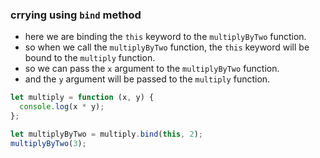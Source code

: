 ### crrying using `bind` method

- here we are binding the `this` keyword to the `multiplyByTwo` function.
- so when we call the `multiplyByTwo` function, the `this` keyword will be bound to the `multiply` function.
- so we can pass the `x` argument to the `multiplyByTwo` function.
- and the `y` argument will be passed to the `multiply` function.

```js
let multiply = function (x, y) {
  console.log(x * y);
};

let multiplyByTwo = multiply.bind(this, 2);
multiplyByTwo(3);
```
